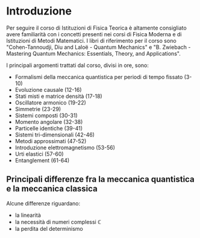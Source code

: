 # Introduzione

Per seguire il corso di Istituzioni di Fisica Teorica è altamente consigliato avere familiarità con i concetti presenti nei corsi di Fisica Moderna e di Istituzioni di Metodi Matematici.
I libri di riferimento per il corso sono "Cohen-Tannoudji, Diu and Laloë - Quantum Mechanics"  e "B. Zwiebach - Mastering Quantum Mechanics: Essentials, Theory, and Applications".

I principali argomenti trattati dal corso, divisi in ore, sono:
- Formalismi della meccanica quantistica per periodi di tempo fissato (3-10)
- Evoluzione causale (12-16)
- Stati misti e matrice densità (17-18)
- Oscillatore armonico (19-22)
- Simmetrie (23-29)
- Sistemi composti (30-31)
- Momento angolare (32-38)
- Particelle identiche (39-41)
- Sistemi tri-dimensionali (42-46)
- Metodi approssimati (47-52)
- Introduzione elettromagnetismo (53-56)
- Urti elastici (57-60)
- Entanglement (61-64)

## Principali differenze fra la meccanica quantistica e la meccanica classica
Alcune differenze riguardano:
- la linearità
- la necessità di numeri complessi $\mathbb{C}$
- la perdita del determinismo